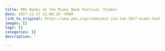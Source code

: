 ```yaml
---
title: PBS Books at the Miami Book Festival (Video)
date: 2017-11-17 21:00:19 -0500
link_to_original: https://www.pbs.org/video/min-jin-lee-2017-miami-book-fair-0pqgsk/
images: []
tags: []
categories: []
description: ''

---
```


